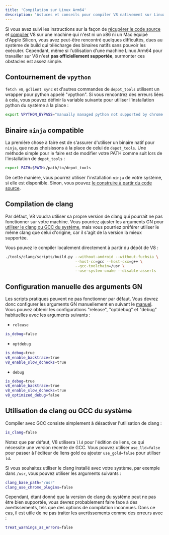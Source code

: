 ```yaml
---
title: 'Compilation sur Linux Arm64'
description: 'Astuces et conseils pour compiler V8 nativement sur Linux Arm64'
---
```

Si vous avez suivi les instructions sur la façon de [récupérer le code source](/docs/source-code) et [compiler](/docs/build-gn) V8 sur une machine qui n'est ni un x86 ni un Mac équipé d'Apple Silicon, vous avez peut-être rencontré quelques difficultés, dues au système de build qui télécharge des binaires natifs sans pouvoir les exécuter. Cependant, même si l'utilisation d'une machine Linux Arm64 pour travailler sur V8 n'est __pas officiellement supportée__, surmonter ces obstacles est assez simple.

## Contournement de `vpython`

`fetch v8`, `gclient sync` et d'autres commandes de `depot_tools` utilisent un wrapper pour python appelé "vpython". Si vous rencontrez des erreurs liées à cela, vous pouvez définir la variable suivante pour utiliser l'installation python du système à la place :

```bash
export VPYTHON_BYPASS="manually managed python not supported by chrome operations"
```

## Binaire `ninja` compatible

La première chose à faire est de s'assurer d'utiliser un binaire natif pour `ninja`, que nous choisissons à la place de celui de `depot_tools`. Une méthode simple pour le faire est de modifier votre PATH comme suit lors de l'installation de `depot_tools` :

```bash
export PATH=$PATH:/path/to/depot_tools
```

De cette manière, vous pourrez utiliser l'installation `ninja` de votre système, si elle est disponible. Sinon, vous pouvez [le construire à partir du code source](https://github.com/ninja-build/ninja#building-ninja-itself).

## Compilation de clang

Par défaut, V8 voudra utiliser sa propre version de clang qui pourrait ne pas fonctionner sur votre machine. Vous pourriez ajuster les arguments GN pour [utiliser le clang ou GCC du système](#system_clang_gcc), mais vous pourriez préférer utiliser le même clang que celui d'origine, car il s'agit de la version la mieux supportée.

Vous pouvez le compiler localement directement à partir du dépôt de V8 :

```bash
./tools/clang/scripts/build.py --without-android --without-fuchsia \
                               --host-cc=gcc --host-cxx=g++ \
                               --gcc-toolchain=/usr \
                               --use-system-cmake --disable-asserts
```

## Configuration manuelle des arguments GN

Les scripts pratiques peuvent ne pas fonctionner par défaut. Vous devrez donc configurer les arguments GN manuellement en suivant le [manuel](/docs/build-gn#gn). Vous pouvez obtenir les configurations "release", "optdebug" et "debug" habituelles avec les arguments suivants :

- `release`

```bash
is_debug=false
```

- `optdebug`

```bash
is_debug=true
v8_enable_backtrace=true
v8_enable_slow_dchecks=true
```

- `debug`

```bash
is_debug=true
v8_enable_backtrace=true
v8_enable_slow_dchecks=true
v8_optimized_debug=false
```

## Utilisation de clang ou GCC du système

Compiler avec GCC consiste simplement à désactiver l'utilisation de clang :

```bash
is_clang=false
```

Notez que par défaut, V8 utilisera `lld` pour l'édition de liens, ce qui nécessite une version récente de GCC. Vous pouvez utiliser `use_lld=false` pour passer à l'éditeur de liens gold ou ajouter `use_gold=false` pour utiliser `ld`.

Si vous souhaitez utiliser le clang installé avec votre système, par exemple dans `/usr`, vous pouvez utiliser les arguments suivants :

```bash
clang_base_path="/usr"
clang_use_chrome_plugins=false
```

Cependant, étant donné que la version de clang du système peut ne pas être bien supportée, vous devrez probablement faire face à des avertissements, tels que des options de compilation inconnues. Dans ce cas, il est utile de ne pas traiter les avertissements comme des erreurs avec :

```bash
treat_warnings_as_errors=false
```
